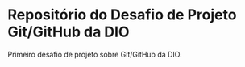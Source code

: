 # Repositório do Desafio de Projeto Git/GitHub da DIO
Primeiro desafio de projeto sobre Git/GitHub da DIO.
